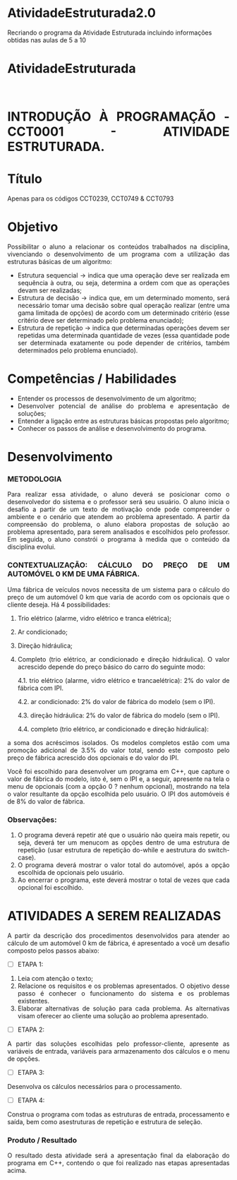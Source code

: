 # AtividadeEstruturada2.0
 Recriando o programa da Atividade Estruturada incluindo informações obtidas nas aulas de 5 a 10


# AtividadeEstruturada

 <div style="text-align: justify">
 
 <br>

# INTRODUÇÃO À PROGRAMAÇÃO - CCT0001 - ATIVIDADE ESTRUTURADA.
# Título
Apenas para os códigos CCT0239, CCT0749 & CCT0793
# Objetivo
Possibilitar o aluno a relacionar os conteúdos trabalhados na disciplina, vivenciando o desenvolvimento de um programa com a utilização das estruturas básicas de um algoritmo:
* Estrutura sequencial -> indica que uma operação deve ser realizada em sequência à outra, ou seja, determina a ordem com que as operações devam ser realizadas;
* Estrutura de decisão -> indica que, em um determinado momento, será necessário tomar uma decisão sobre qual operação realizar (entre uma gama limitada de opções) de acordo com um determinado critério (esse critério deve ser determinado pelo problema enunciado);
* Estrutura de repetição -> indica que determinadas operações devem ser repetidas uma determinada quantidade de vezes (essa quantidade pode ser determinada exatamente ou pode depender de critérios, também determinados pelo problema enunciado).
# Competências / Habilidades
* Entender os processos de desenvolvimento de um algoritmo;
* Desenvolver potencial de análise do problema e apresentação de soluções;
* Entender a ligação entre as estruturas básicas propostas pelo algoritmo;
* Conhecer os passos de análise e desenvolvimento do programa.
# Desenvolvimento
### METODOLOGIA
Para realizar essa atividade, o aluno deverá se posicionar como o desenvolvedor do sistema e o professor será seu usuário. O aluno inicia o desafio a partir de um texto de motivação onde pode compreender o ambiente e o cenário que atendem ao problema apresentado. A partir da compreensão do problema, o aluno elabora propostas de solução ao problema apresentado, para serem analisados e escolhidos pelo professor. Em seguida, o aluno constrói o programa à medida que o conteúdo da disciplina evolui.

### CONTEXTUALIZAÇÃO: CÁLCULO DO PREÇO DE UM AUTOMÓVEL 0 KM DE UMA FÁBRICA.

Uma fábrica de veículos novos necessita de um sistema para o cálculo do preço de um automóvel 0 km que varia de acordo com os opcionais que o cliente deseja. Há 4 possibilidades:

1. Trio elétrico (alarme, vidro elétrico e tranca elétrica);
2. Ar condicionado;
3. Direção hidráulica;
4. Completo (trio elétrico, ar condicionado e direção hidráulica). O valor acrescido depende do preço básico do carro do seguinte modo:


    4.1. trio elétrico (alarme, vidro elétrico e trancaelétrica): 2% do valor de fábrica com IPI.
    
    4.2. ar condicionado: 2% do valor de fábrica do modelo (sem o IPI).
    
    4.3. direção hidráulica: 2% do valor de fábrica do modelo (sem o IPI).
    
    4.4. completo (trio elétrico, ar condicionado e direção hidráulica): 
    
a soma dos acréscimos isolados. Os modelos completos estão com uma promoção adicional de 3.5% do valor total, sendo este composto pelo preço de fábrica acrescido dos opcionais e do valor do IPI.

Você foi escolhido para desenvolver um programa em C++, que capture o valor de fábrica do modelo, isto é, sem o IPI e, a seguir, apresente na tela o menu de opcionais (com a opção 0 ? nenhum opcional), mostrando na tela o valor resultante da opção escolhida pelo usuário. O IPI dos automóveis é de 8% do valor de fábrica.

### Observações:
1. O programa deverá repetir até que o usuário não queira mais repetir, ou seja, deverá ter um menucom as opções dentro de uma estrutura de repetição (usar estrutura de repetição
do-while e aestrutura do switch-case).
2. O programa deverá mostrar o valor total do automóvel, após a opção escolhida de opcionais pelo usuário.
3. Ao encerrar o programa, este deverá mostrar o total de vezes que cada opcional foi escolhido.

# ATIVIDADES A SEREM REALIZADAS

A partir da descrição dos procedimentos desenvolvidos para atender ao cálculo de um automóvel 0 km de fábrica, é apresentado a você um desafio composto pelos passos abaixo:
- [ ] ETAPA 1:
1. Leia com atenção o texto;
2. Relacione os requisitos e os problemas apresentados. O objetivo desse passo é conhecer o funcionamento do sistema e os problemas existentes.
3. Elaborar alternativas de solução para cada problema. As alternativas visam oferecer ao cliente uma solução ao problema apresentado.
- [ ] ETAPA 2:

A partir das soluções escolhidas pelo professor-cliente, apresente as variáveis de entrada, variáveis para armazenamento dos cálculos e o menu de opções.
- [ ] ETAPA 3:

Desenvolva os cálculos necessários para o processamento.
- [ ] ETAPA 4:

Construa o programa com todas as estruturas de entrada, processamento e saída, bem como asestruturas de repetição e estrutura de seleção.

### Produto / Resultado

O resultado desta atividade será a apresentação final da elaboração do programa em C++, contendo o que foi realizado nas etapas apresentadas acima.

</div>